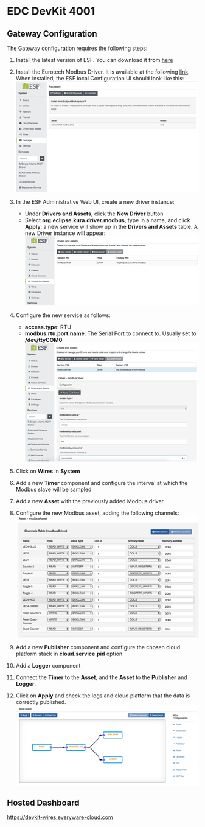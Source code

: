 # EDC DevKit 4001
## Gateway Configuration
The Gateway configuration requires the following steps:
1. Install the latest version of ESF. You can download it from [here](http://www.eurotech.com/download/en/pb.aspx?pg=ESF)
2. Install the Eurotech Modbus Driver. It is available at the following [link](https://marketplace.eclipse.org/content/esf-modbus-driver). 
When installed, the ESF local Configuration UI should look like this:
![ESF-package-installed](readme-images/ESF-installed-modbus-driver.png)

3. In the ESF Administrative Web UI, create a new driver instance:
    - Under **Drivers and Assets**, click the **New Driver** button
    - Select **org.eclipse.kura.driver.modbus**, type in a name, and click **Apply**: a new service will show up in the **Drivers and Assets** table.
   A new Driver instance will appear:
   ![ESF-modbus-driver](readme-images/ESF-driver-instance.png)
4. Configure the new service as follows:
    - **access.type**: RTU
    - **modbus.rtu.port.name**: The Serial Port to connect to. Usually set to **/dev/ttyCOM0**
    ![ESF-modbus-driver-configuration](readme-images/ESF-driver-instance-config.png)
5. Click on **Wires** in **System**
6. Add a new **Timer** component and configure the interval at which the Modbus slave will be sampled
7. Add a new **Asset** with the previously added Modbus driver
8. Configure the new Modbus asset, adding the following channels:
   ![ESF-modbus-asset-channel](readme-images/PLC_Modbus_channels.png)
9. Add a new **Publisher** component and configure the chosen cloud platform stack in **cloud.service.pid** option
10. Add a **Logger** component
11. Connect the **Timer** to the **Asset**, and the **Asset** to the **Publisher** and **Logger**.
12. Click on **Apply** and check the logs and cloud platform that the data is correctly published.
    ![ESF-resulting-graph](readme-images/ModbusWires.png)

## Hosted Dashboard
https://devkit-wires.everyware-cloud.com